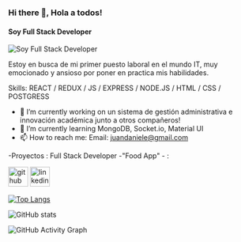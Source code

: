 ### Hi there 👋, Hola a todos! 
#### Soy Full Stack Developer
![Soy Full Stack Developer](https://images.pexels.com/photos/270404/pexels-photo-270404.jpeg?auto=compress&cs=tinysrgb&dpr=2&h=650&w=940)

Estoy en busca de mi primer puesto laboral en el mundo IT, muy emocionado y ansioso por poner en practica mis habilidades.

Skills: REACT / REDUX / JS / EXPRESS / NODE.JS / HTML / CSS / POSTGRESS

- 🔭 I’m currently working on un sistema de gestión administrativa e innovación académica junto a otros compañeros! 
- 🌱 I’m currently learning MongoDB, Socket.io, Material UI 
- 📫 How to reach me: Email: juandaniele@gmail.com 

-Proyectos : Full Stack Developer -"Food App" - :


[<img src='https://cdn.jsdelivr.net/npm/simple-icons@3.0.1/icons/github.svg' alt='github' height='40'>](https://github.com/Juandaniele)  [<img src='https://cdn.jsdelivr.net/npm/simple-icons@3.0.1/icons/linkedin.svg' alt='linkedin' height='40'>](https://www.linkedin.com/in/https://www.linkedin.com/in/juan-cruz-daniele//)  

[![Top Langs](https://github-readme-stats.vercel.app/api/top-langs/?username=Juandaniele)](https://github.com/anuraghazra/github-readme-stats)

![GitHub stats](https://github-readme-stats.vercel.app/api?username=Juandaniele&show_icons=true)  

![GitHub Activity Graph](https://activity-graph.herokuapp.com/graph?username=Juandaniele)  


